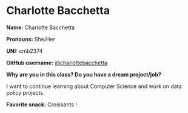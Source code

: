 # Charlotte Bacchetta

**Name:** Charlotte Bacchetta

**Pronouns:** She/Her

**UNI:** cmb2374

**GitHub username:** [@charlottebacchetta](https://github.com/afeld)

**Why are you in this class? Do you have a dream project/job?**

I want to continue learning about Computer Science and work on data policy projects.

**Favorite snack:** Croissants !
